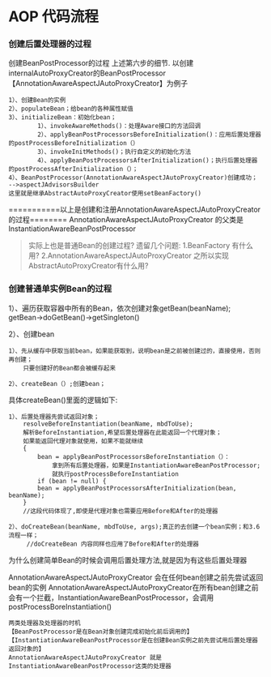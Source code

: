 # AOP 代码流程


### 创建后置处理器的过程

创建BeanPostProcessor的过程 上述第六步的细节.
以创建internalAutoProxyCreator的BeanPostProcessor【AnnotationAwareAspectJAutoProxyCreator】为例子
	
```				
1）、创建Bean的实例
2）、populateBean；给bean的各种属性赋值
3）、initializeBean：初始化bean；
		1）、invokeAwareMethods()：处理Aware接口的方法回调
		2）、applyBeanPostProcessorsBeforeInitialization()：应用后置处理器的postProcessBeforeInitialization（）
		3）、invokeInitMethods()；执行自定义的初始化方法
		4）、applyBeanPostProcessorsAfterInitialization()；执行后置处理器的postProcessAfterInitialization（）；
4）、BeanPostProcessor(AnnotationAwareAspectJAutoProxyCreator)创建成功；
-->aspectJAdvisorsBuilder 
这里就是继承AbstractAutoProxyCreator使用setBeanFactory()

```	
===========以上是创建和注册AnnotationAwareAspectJAutoProxyCreator的过程========
AnnotationAwareAspectJAutoProxyCreator 的父类是 InstantiationAwareBeanPostProcessor

>实际上也是普通Bean的创建过程?
>遗留几个问题:
>1.BeanFactory 有什么用?
>2.AnnotationAwareAspectJAutoProxyCreator 之所以实现AbstractAutoProxyCreator有什么用?


### 创建普通单实例Bean的过程

1）、遍历获取容器中所有的Bean，依次创建对象getBean(beanName);
	getBean->doGetBean()->getSingleton()
	
2）、创建bean
	
	1）、先从缓存中获取当前bean，如果能获取到，说明bean是之前被创建过的，直接使用，否则再创建；
		只要创建好的Bean都会被缓存起来
		
	2）、createBean（）;创建bean；
	
具体createBean()里面的逻辑如下:

``` 
1）、后置处理器先尝试返回对象；
    resolveBeforeInstantiation(beanName, mbdToUse);
    解析BeforeInstantiation,希望后置处理器在此能返回一个代理对象；
    如果能返回代理对象就使用，如果不能就继续
    {
    	bean = applyBeanPostProcessorsBeforeInstantiation（）：
    		拿到所有后置处理器，如果是InstantiationAwareBeanPostProcessor;
    		就执行postProcessBeforeInstantiation
    	if (bean != null) {
    	bean = applyBeanPostProcessorsAfterInitialization(bean, beanName);
    }
    //这段代码体现了,即使是代理对象也需要应用Before和After的处理器

2）、doCreateBean(beanName, mbdToUse, args);真正的去创建一个bean实例；和3.6流程一样；
     //doCreateBean 内容同样也应用了Before和After的处理器
```	

为什么创建简单Bean的时候会调用后置处理方法,就是因为有这些后置处理器

AnnotationAwareAspectJAutoProxyCreator 会在任何bean创建之前先尝试返回bean的实例
AnnotationAwareAspectJAutoProxyCreator在所有bean创建之前会有一个拦截，InstantiationAwareBeanPostProcessor，会调用postProcessBoreInstantiation()

```
两类处理器及处理器的时机
【BeanPostProcessor是在Bean对象创建完成初始化前后调用的】
【InstantiationAwareBeanPostProcessor是在创建Bean实例之前先尝试用后置处理器返回对象的】
AnnotationAwareAspectJAutoProxyCreator 就是 InstantiationAwareBeanPostProcessor这类的处理器
```


